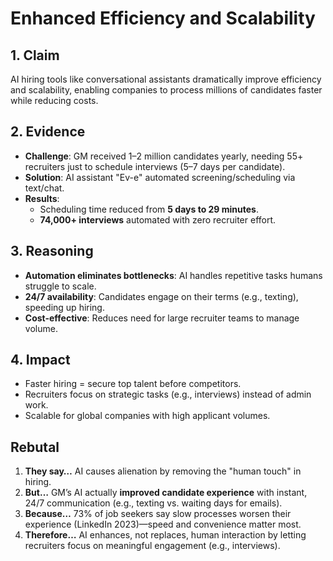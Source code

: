 # Enhanced Efficiency and Scalability

## 1. Claim  
AI hiring tools like conversational assistants dramatically improve efficiency and scalability, enabling companies to process millions of candidates faster while reducing costs.  

## 2. Evidence  
- **Challenge**: GM received 1–2 million candidates yearly, needing 55+ recruiters just to schedule interviews (5–7 days per candidate).  
- **Solution**: AI assistant "Ev-e" automated screening/scheduling via text/chat.  
- **Results**:  
  - Scheduling time reduced from **5 days to 29 minutes**.  
  - **74,000+ interviews** automated with zero recruiter effort.  

## 3. Reasoning  
- **Automation eliminates bottlenecks**: AI handles repetitive tasks humans struggle to scale.  
- **24/7 availability**: Candidates engage on their terms (e.g., texting), speeding up hiring.  
- **Cost-effective**: Reduces need for large recruiter teams to manage volume.  

## 4. Impact  
- Faster hiring = secure top talent before competitors.  
- Recruiters focus on strategic tasks (e.g., interviews) instead of admin work.  
- Scalable for global companies with high applicant volumes.  

## Rebutal  
1. **They say…** AI causes alienation by removing the "human touch" in hiring.  
2. **But…** GM’s AI actually **improved candidate experience** with instant, 24/7 communication (e.g., texting vs. waiting days for emails).  
3. **Because…** 73% of job seekers say slow processes worsen their experience (LinkedIn 2023)—speed and convenience matter most. 
4. **Therefore…** AI enhances, not replaces, human interaction by letting recruiters focus on meaningful engagement (e.g., interviews).  